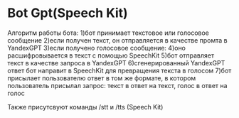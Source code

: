 # Bot Gpt(Speech Kit)
Алгоритм работы бота:
1)бот принимает текстовое или голосовое сообщение
2)если получен текст, он отправляется в качестве промта в YandexGPT
3)если получено голосовое сообщение:
4)оно расшифровывается в текст с помощью SpeechKit
5)бот отправляет текст в качестве запроса в YandexGPT
6)сгенерированный YandexGPT ответ бот направит в SpeechKit для превращения текста в голосом
7)бот присылает пользователю ответ в том же формате, в котором пользователь присылал запрос: текст в ответ на текст, голос в ответ на голос

Также присутсвуют команды /stt и /tts (Speech Kit)
